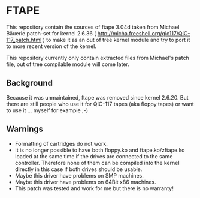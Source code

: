 FTAPE
=====

This repository contain the sources of ftape 3.04d taken from Michael Bäuerle patch-set for kernel 2.6.36 ( http://micha.freeshell.org/qic117/QIC-117_patch.html ) to make it as an out of tree kernel module
and try to port it to more recent version of the kernel.

This repository currently only contain extracted files from Michael's patch file, out of tree compilable module will come later.


Background
----------

Because it was unmaintained, ftape was removed since kernel 2.6.20. But there are still people who use it for QIC-117 tapes (aka floppy tapes) or want to use it ... myself for example ;-)


Warnings
--------

* Formatting of cartridges do not work.
* It is no longer possible to have both floppy.ko and ftape.ko/zftape.ko loaded at the same time if the drives are connected to the same controller. Therefore none of them can be compiled into the kernel directly in this case if both drives should be usable.
* Maybe this driver have problems on SMP machines.
* Maybe this driver have problems on 64Bit x86 machines.
* This patch was tested and work for me but there is no warranty! 
